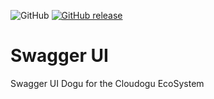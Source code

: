 ![GitHub](https://img.shields.io/github/license/cloudogu/swaggerui.svg)
[![GitHub release](https://img.shields.io/github/release/cloudogu/swaggerui.svg)](https://github.com/cloudogu/swaggerui/releases)

# Swagger UI
Swagger UI Dogu for the Cloudogu EcoSystem
